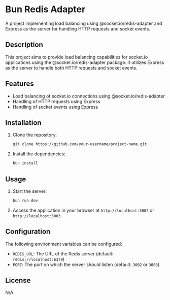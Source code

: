 # Bun Redis Adapter

A project implementing load balancing using @socket.io/redis-adapter and Express as the server for handling HTTP requests and socket events.

## Description

This project aims to provide load balancing capabilities for socket.io applications using the @socket.io/redis-adapter package. It utilizes Express as the server to handle both HTTP requests and socket events.

## Features

- Load balancing of socket.io connections using @socket.io/redis-adapter
- Handling of HTTP requests using Express
- Handling of socket events using Express

## Installation

1. Clone the repository:

    ```bash
    git clone https://github.com/your-username/project-name.git
    ```

2. Install the dependencies:

    ```bash
    bun install
    ```

## Usage

1. Start the server:

    ```bash
    bun run dev
    ```

2. Access the application in your browser at `http://localhost:3002` or `http://localhost:3003`.

## Configuration

The following environment variables can be configured:

- `REDIS_URL`: The URL of the Redis server (default: `redis://localhost:6379`)
- `PORT`: The port on which the server should listen (default: `3002` or `3003`)

## License

N/A